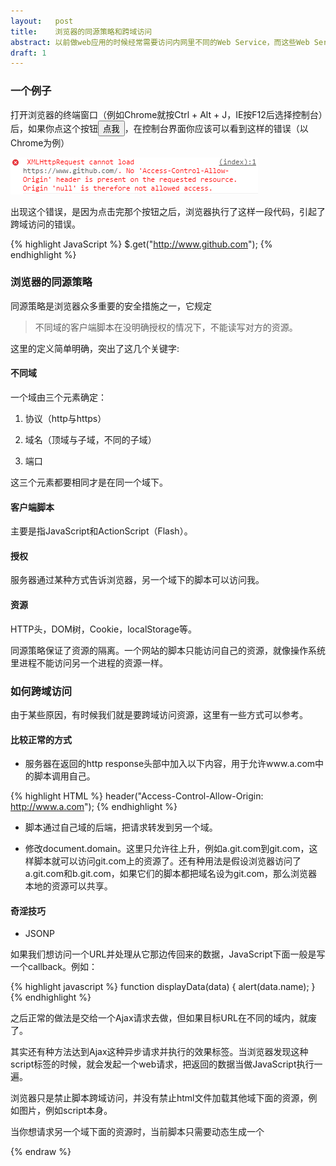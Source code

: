 ```yaml
---
layout:   post
title:    浏览器的同源策略和跨域访问
abstract: 以前做web应用的时候经常需要访问内网里不同的Web Service，而这些Web Service是放在不同的sub domain下的，这就会碰到cross domain问题。在网上也经常会看到一些跨域攻击的文章，但总感觉东一块、西一块，一直对问题的整体缺乏清晰的认识。周末花了点时间，尝试把这块内容梳理一下，加深自己的认识。
draft: 1
---
```


### 一个例子

打开浏览器的终端窗口（例如Chrome就按Ctrl + Alt + J，IE按F12后选择控制台）后，如果你点这个按钮<button onclick=clickme()>点我</button>，在控制台界面你应该可以看到这样的错误（以Chrome为例）

![pb](/public/images/error-chrome.PNG "")

出现这个错误，是因为点击完那个按钮之后，浏览器执行了这样一段代码，引起了跨域访问的错误。

{% highlight JavaScript %}
$.get("http://www.github.com");
{% endhighlight %}

### 浏览器的同源策略

同源策略是浏览器众多重要的安全措施之一，它规定

> 不同域的客户端脚本在没明确授权的情况下，不能读写对方的资源。

这里的定义简单明确，突出了这几个关键字:

#### 不同域

一个域由三个元素确定：

1. 协议（http与https）

2. 域名（顶域与子域，不同的子域）

3. 端口

这三个元素都要相同才是在同一个域下。

#### 客户端脚本

主要是指JavaScript和ActionScript（Flash）。

#### 授权

服务器通过某种方式告诉浏览器，另一个域下的脚本可以访问我。

#### 资源

HTTP头，DOM树，Cookie，localStorage等。

同源策略保证了资源的隔离。一个网站的脚本只能访问自己的资源，就像操作系统里进程不能访问另一个进程的资源一样。

### 如何跨域访问

由于某些原因，有时候我们就是要跨域访问资源，这里有一些方式可以参考。

#### 比较正常的方式

+ 服务器在返回的http response头部中加入以下内容，用于允许www.a.com中的脚本调用自己。

{% highlight HTML %}
header("Access-Control-Allow-Origin: http://www.a.com");
{% endhighlight %}

+ 脚本通过自己域的后端，把请求转发到另一个域。

+ 修改document.domain。这里只允许往上升，例如a.git.com到git.com，这样脚本就可以访问git.com上的资源了。还有种用法是假设浏览器访问了a.git.com和b.git.com，如果它们的脚本都把域名设为git.com，那么浏览器本地的资源可以共享。

#### 奇淫技巧

+ JSONP

如果我们想访问一个URL并处理从它那边传回来的数据，JavaScript下面一般是写一个callback。例如：

{% highlight javascript %}
function displayData(data) {
    alert(data.name);
}
{% endhighlight %}

之后正常的做法是交给一个Ajax请求去做，但如果目标URL在不同的域内，就废了。

其实还有种方法达到Ajax这种异步请求并执行的效果<script src=""></script>标签。当浏览器发现这种script标签的时候，就会发起一个web请求，把返回的数据当做JavaScript执行一遍。

浏览器只是禁止脚本跨域访问，并没有禁止html文件加载其他域下面的资源，例如图片，例如script本身。

当你想请求另一个域下面的资源时，当前脚本只需要动态生成一个<script>元素并加到DOM树下面，浏览器就会乖乖把<script>中URL中的内容load下来，然后执行一把。如果远程服务器配合返回一个这样的东东

{% highlight javascript %}
displayData({"name", "yiheng"})
{% endhighlight %}

我们的回调函数在数据load完并执行的过程中就会被调用，是不是很像一次Ajax请求。

这就是JasonP，够绕吧。当然这种方式也需要服务器端的配合，也就相当于授权。其实还是没有违反同源策略。

+ 利用Flash发起请求。这时需要在服务器端部署crossdomain.xml文件，也相当于服务器端授权。还有种做法是，另一个域下的一个页面可以再开一个SWF，然后用Flash的一些机制做通信。

+ 利用iframe。

+ window.postMessage

### 跨域攻击


未完待续
{% raw %}
<script src="http://libs.useso.com/js/jquery/2.1.1/jquery.min.js"></script>
<script>
function clickme() {
    $.get("http://www.github.com");
}
</script>
{% endraw %}
